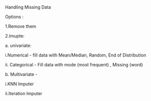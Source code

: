 Handling Missing Data

Options :

1.Remove them

2.Imupte:

a. univariate:

i.Numerical - fill data with Mean/Median, Random, End of Distribution

ii. Categorical - Fill data with mode (most frequent) , Missing (word)



b. Multivariate - 

i.KNN Imputer

ii.Iteration Imputer





